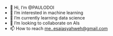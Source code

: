 - 👋 Hi, I’m @PAULODOI
- 👀 I’m interested in machine learning 
- 🌱 I’m currently learning data science 
- 💞️ I’m looking to collaborate on AIs
- 📫 How to reach me..esaiasyahweh@gmail.com 

<!---
PAULODOI/PAULODOI is a ✨ special ✨ repository because its `README.md` (this file) appears on your GitHub profile.
You can click the Preview link to take a look at your changes.
--->
